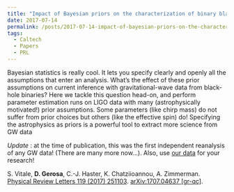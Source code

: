 ```yaml
---
title: "Impact of Bayesian priors on the characterization of binary black hole coalescences"
date: 2017-07-14
permalink: /posts/2017-07-14-impact-of-bayesian-priors-on-the-characterization-of-binary-black-hole-coalescences
tags:
  - Caltech
  - Papers
  - PRL
---
```


Bayesian statistics is really cool. It lets you specify clearly and openly all the assumptions that enter an analysis. What’s the effect of these prior assumptions on current inference with gravitational-wave data from black-hole binaries? Here we tackle this question head-on, and perform parameter estimation runs on LIGO data with many (astrophysically motivated!) prior assumptions. Some parameters (like chirp mass) do not suffer from prior choices but others (like the effective spin) do! Specifying the astrophysics as priors is a powerful tool to extract more science from GW data

_Update_ : at the time of publication, this was the first independent reanalysis of any GW data! (There are many more now…). Also, use [our data](<https://github.com/vitale82/GWpriors>) for your research!

S. Vitale, **D. Gerosa**, C.-J. Haster, K. Chatziioannou, A. Zimmerman.\
[Physical Review Letters 119 (2017) 251103](http://dx.doi.org/10.1103/PhysRevLett.119.251103). [arXiv:1707.04637 [gr-qc]](https://arxiv.org/abs/1707.04637).
